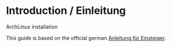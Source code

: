 # Introduction / Einleitung

ArchLinux installation

This guide is based on the official german [Anleitung für Einsteiger](https://wiki.archlinux.de/title/Anleitung_f%C3%BCr_Einsteiger).
